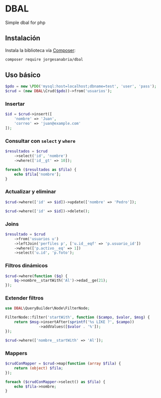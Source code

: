 # DBAL
Simple dbal for php

## Instalación

Instala la biblioteca vía [Composer](https://getcomposer.org/):

```bash
composer require jorgesanabria/dbal
```

## Uso básico

```php
$pdo = new \PDO('mysql:host=localhost;dbname=test', 'user', 'pass');
$crud = (new DBAL\Crud($pdo))->from('usuarios');
```

### Insertar

```php
$id = $crud->insert([
    'nombre' => 'Juan',
    'correo' => 'juan@example.com'
]);
```

### Consultar con `select` y `where`

```php
$resultados = $crud
    ->select('id', 'nombre')
    ->where(['id__gt' => 10]);

foreach ($resultados as $fila) {
    echo $fila['nombre'];
}
```

### Actualizar y eliminar

```php
$crud->where(['id' => $id])->update(['nombre' => 'Pedro']);

$crud->where(['id' => $id])->delete();
```

### Joins

```php
$resultado = $crud
    ->from('usuarios u')
    ->leftJoin('perfiles p', ['u.id__eqf' => 'p.usuario_id'])
    ->where(['p.activo__eq' => 1])
    ->select('u.id', 'p.foto');
```

### Filtros dinámicos

```php
$crud->where(function ($q) {
    $q->nombre__startWith('Al')->edad__ge(21);
});
```

### Extender filtros

```php
use DBAL\QueryBuilder\Node\FilterNode;

FilterNode::filter('startWith', function ($campo, $valor, $msg) {
    return $msg->insertAfter(sprintf('%s LIKE ?', $campo))
               ->addValues([$valor . '%']);
});

$crud->where(['nombre__startWith' => 'Al']);
```

### Mappers

```php
$crudConMapper = $crud->map(function (array $fila) {
    return (object) $fila;
});

foreach ($crudConMapper->select() as $fila) {
    echo $fila->nombre;
}
```

